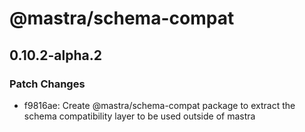 # @mastra/schema-compat

## 0.10.2-alpha.2

### Patch Changes

- f9816ae: Create @mastra/schema-compat package to extract the schema compatibility layer to be used outside of mastra
